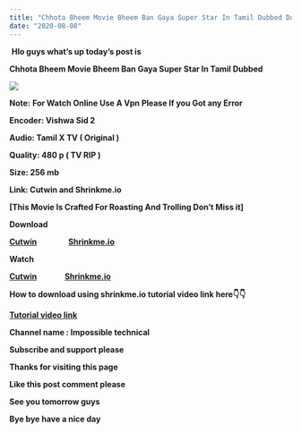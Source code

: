 ```yaml
---
title: "Chhota Bheem Movie Bheem Ban Gaya Super Star In Tamil Dubbed Download"
date: "2020-08-08"
---
```


 **Hlo guys what’s up today’s post is**

**Chhota Bheem Movie Bheem Ban Gaya Super Star In Tamil Dubbed**

[![](https://1.bp.blogspot.com/proxy/oSYp38yaLDq8xP3XosCdn2bOn0ZU4cajWBlS6DPhiwrd613tfVLVh66edvsbSWofhHVc4IFRdfCT1i5OPg-b-5jTaF66xW4qrLLJMP2rxzGoNJ-2EEERZ3k_bvMVI6YGUOtyin2BpOwtPtSOu6WOztz_UCDt6cZtmq_h9CXxWXRF3B-eBh7EfvTvOgYrSnuRVG8Tbl4)](https://1.bp.blogspot.com/proxy/oSYp38yaLDq8xP3XosCdn2bOn0ZU4cajWBlS6DPhiwrd613tfVLVh66edvsbSWofhHVc4IFRdfCT1i5OPg-b-5jTaF66xW4qrLLJMP2rxzGoNJ-2EEERZ3k_bvMVI6YGUOtyin2BpOwtPtSOu6WOztz_UCDt6cZtmq_h9CXxWXRF3B-eBh7EfvTvOgYrSnuRVG8Tbl4=s300)

**Note:** **For Watch Online Use A Vpn Please If you Got any Error** 

**Encoder: Vishwa Sid 2**

**Audio: Tamil X TV ( Original )**

**Quality: 480 p ( TV RIP )**

**Size: 256 mb**

**Link: Cutwin and Shrinkme.io**

**\[This Movie Is Crafted For Roasting And Trolling Don’t Miss it\]**

**Download**

**[Cutwin](https://cutwin.com/9iydho)                 [Shrinkme.io](https://shrinkme.io/PqrF)**

**Watch**

**[Cutwin](https://cutwin.com/6oT6qH5)               [Shrinkme.io](https://shrinkme.io/bL8T)**

**How to download using shrinkme.io tutorial video link here👇👇**

**[Tutorial video link](https://youtu.be/HgBJ7_4hqIU)**

**Channel name : Impossible technical**

**Subscribe and support please**

**Thanks for visiting this page**

**Like this post comment please**

**See you tomorrow guys**

**Bye bye have a nice day**
